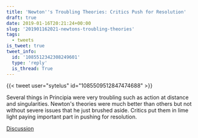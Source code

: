 ```yaml
---
title: 'Newton''s Troubling Theories: Critics Push for Resolution'
draft: true
date: 2019-01-16T20:21:24+00:00
slug: '201901162021-newtons-troubling-theories'
tags:
  - tweets
is_tweet: true
tweet_info:
  id: '1085512342308249601'
  type: 'reply'
  is_thread: True
---
```




{{< tweet user="sytelus" id="1085509512847474688" >}}

Several things in Principia were very troubling such as action at distance and singularities. Newton's theories were much better than others but not without severe issues that he just brushed aside. Critics put them in lime light paying important part in pushing for resolution.

[Discussion](https://x.com/sytelus/status/1085512342308249601)
